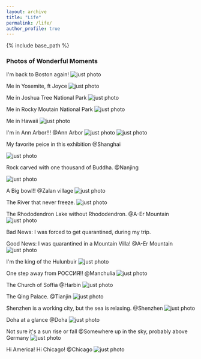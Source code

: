 ```yaml
---
layout: archive
title: "Life"
permalink: /life/
author_profile: true
---
```


{% include base_path %}

### Photos of Wonderful Moments 

I'm back to Boston again!
![just photo](../images/Life/boston_back.jpg)

Me in Yosemite, ft Joyce
![just photo](../images/Life/yosemite.jpg)

Me in Joshua Tree National Park
![just photo](../images/Life/joshua.jpg)

Me in Rocky Moutain National Park
![just photo](../images/Life/rocky.jpg)

Me in Hawaii
![just photo](../images/Life/hawaii.jpg)


I'm in Ann Arbor!!! @Ann Arbor
![just photo](../images/Life/IMG_0960.JPG)
![just photo](../images/Life/IMG_0995.JPG)


My favorite peice in this exhibition @Shanghai

![just photo](../images/Life/shanghai_art.png)

Rock carved with one thousand of Buddha. @Nanjing

![just photo](../images/Life/O@853DZI]%V}UX~3X_TR1JP.png)

A Big bowl!! @Zalan village
![just photo](../images/Life/IMG_0104.JPG)

The River that never freeze.
![just photo](../images/Life/IMG_0135.JPG)

The Rhododendron Lake without Rhododendron. @A-Er Mountain
![just photo](../images/Life/IMG_0153.JPG)

Bad News: I was forced to get quarantined, during my trip.

Good News: I was quarantined in a Mountain Villa! @A-Er Mountain
![just photo](../images/Life/IMG_0217.JPG)

I'm the king of the Hulunbuir
![just photo](../images/Life/IMG_0270.JPG)

One step away from РОССИЯ!! @Manchulia
![just photo](../images/Life/IMG_0398.JPG)

The Church of Soffia @Harbin
![just photo](../images/Life/IMG_0419.JPG)

The Qing Palace. @Tianjin
![just photo](../images/Life/IMG_0438.JPG)

Shenzhen is a working city, but the sea is relaxing. @Shenzhen
![just photo](../images/Life/IMG_0789.JPG)

Doha at a glance @Doha
![just photo](../images/Life/IMG_0868.JPG)

Not sure it's a sun rise or fall @Somewhere up in the sky, probably above Germany
![just photo](../images/Life/IMG_0888.JPG)

Hi America! Hi Chicago! @Chicago
![just photo](../images/Life/IMG_0904.JPG)
